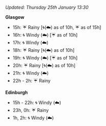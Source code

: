 *Updated: Thursday 25th January 13:30*

**Glasgow**

* 15h: :umbrella: Rainy [:cyclone:(:cloud:) as of 10h, :umbrella: as of 15h]
* 16h: :cyclone: Windy (:cloud:) [:umbrella: as of 10h]
* 17h: :cyclone: Windy (:cloud:)
* 18h: :umbrella: Rainy [:cyclone:(:cloud:) as of 10h]
* 19h: :cyclone: Windy (:cloud:) [:umbrella: as of 10h]
* 20h: :umbrella: Rainy [:cyclone:(:cloud:) as of 10h]
* 21h: :cyclone: Windy (:cloud:)
* 22h - 2h: :umbrella: Rainy

**Edinburgh**

* 15h - 22h: :cyclone: Windy (:cloud:)
* 23h, 0h: :umbrella: Rainy
* 1h, 2h: :cyclone: Windy (:cloud:)
